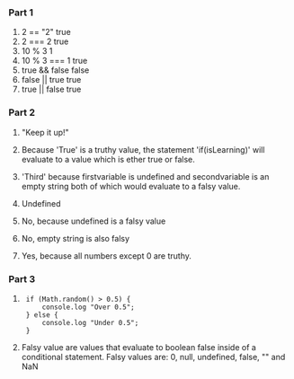 ### Part 1
1. 2 == "2"             true
2. 2 === 2              true
3. 10 % 3               1
4. 10 % 3 === 1         true
5. true && false        false
6. false || true        true
7. true || false        true

### Part 2
1. "Keep it up!"
2. Because 'True' is a truthy value, the statement 'if(isLearning)' will evaluate to a value which is ether true or false.


1. 'Third' because firstvariable is undefined and secondvariable is an empty string both of which would evaluate to a falsy value.
2. Undefined
3. No, because undefined is a falsy value
4. No, empty string is also falsy
5. Yes, because all numbers except 0 are truthy.

### Part 3
1.
        if (Math.random() > 0.5) {
            console.log "Over 0.5";
        } else {
            console.log "Under 0.5";
        }


2. Falsy value are values that evaluate to boolean false inside of a conditional statement. 
Falsy values are: 0, null, undefined, false, "" and NaN